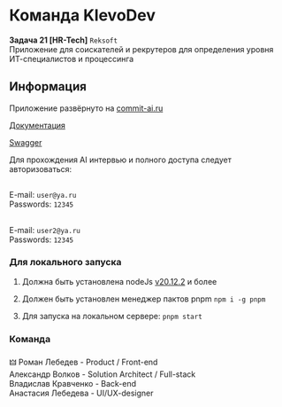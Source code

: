# Команда KlevoDev
**Задача 21 [HR-Tech]** ```Reksoft``` <br>
Приложение для соискателей и рекрутеров для определения уровня ИТ-специалистов и процессинга
## Информация

Приложение развёрнуто на
[commit-ai.ru](https://commit-ai.ru)

[Документация](https://www.figma.com/board/WRMBZox9dMFge7AjjGIfRq/commit---документация?node-id=12-6437&t=bNGZ0J3OKhEHM0U6-1)

[Swagger](http://95.163.230.192:3001/swagger)

Для прохождения AI интервью и полного доступа следует авторизоваться:
## 
E-mail: ```user@ya.ru``` <br>
Passwords: ```12345```
## 
E-mail: ```user2@ya.ru``` <br>
Passwords: ```12345```
<br>

### Для локального запуска

1. Должна быть установлена nodeJs [v20.12.2](https://nodejs.org/en/blog/release/v20.12.2) и более
2. Должен быть установлен менеджер пактов pnpm ```npm i -g pnpm```

3. Для запуска на локальном сервере: ```pnpm start```


### Команда

🜲 Роман Лебедев - Product / Front-end<br>
Александр Волков - Solution Architect / Full-stack<br>
Владислав Кравченко - Back-end <br>
Анастасия Лебедева - UI/UX-designer 
